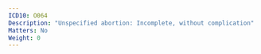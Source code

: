 ```yaml
---
ICD10: O064
Description: "Unspecified abortion: Incomplete, without complication"
Matters: No
Weight: 0
---
```

